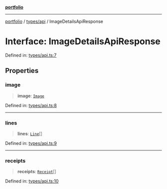 [**portfolio**](../../../README.md)

***

[portfolio](../../../modules.md) / [types/api](../README.md) / ImageDetailsApiResponse

# Interface: ImageDetailsApiResponse

Defined in: [types/api.ts:7](https://github.com/tnorlund/Portfolio/blob/fccdc1782e04c729eb12827eaee7d26658b38a0c/portfolio/types/api.ts#L7)

## Properties

### image

> **image**: [`Image`](Image.md)

Defined in: [types/api.ts:8](https://github.com/tnorlund/Portfolio/blob/fccdc1782e04c729eb12827eaee7d26658b38a0c/portfolio/types/api.ts#L8)

***

### lines

> **lines**: [`Line`](Line.md)[]

Defined in: [types/api.ts:9](https://github.com/tnorlund/Portfolio/blob/fccdc1782e04c729eb12827eaee7d26658b38a0c/portfolio/types/api.ts#L9)

***

### receipts

> **receipts**: [`Receipt`](Receipt.md)[]

Defined in: [types/api.ts:10](https://github.com/tnorlund/Portfolio/blob/fccdc1782e04c729eb12827eaee7d26658b38a0c/portfolio/types/api.ts#L10)
